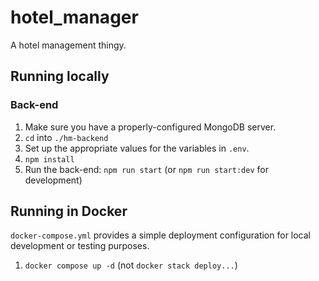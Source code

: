 # hotel_manager
A hotel management thingy.

## Running locally 
### Back-end
1. Make sure you have a properly-configured MongoDB server.
2. `cd` into `./hm-backend` 
2. Set up the appropriate values for the variables in `.env`. 
3. `npm install` 
4. Run the back-end: `npm run start` (or `npm run start:dev` for development)

## Running in Docker
`docker-compose.yml` provides a simple deployment configuration for local development or testing purposes.
1. `docker compose up -d` (not `docker stack deploy...`)

